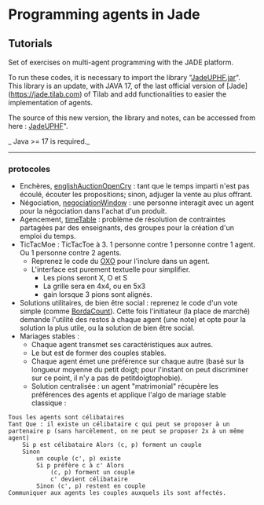 <meta name="description" content="Programming multi-agent in Java : use of an updated version of the Jade 
platform. Materials for Jade Tutorial : communication, protocols, votes, services, behaviors, ..." />

# Programming agents in Jade
## Tutorials

Set of exercises on multi-agent programming with the JADE platform.

To run these codes, it is necessary to import the library "[JadeUPHF.jar](https://github.com/EmmanuelADAM/JadeUPHF/blob/master/JadeUPHF.jar)".
This library is an update, with JAVA 17, of the last official version of  [Jade]
(https://jade.tilab.com) of Tilab and add functionalities to easier the implementation of agents.

The source of this new version, the library and notes, can be accessed from here : [JadeUPHF](https://emmanueladam.github.io/JadeUPHF/)".

_ Java >= 17 is required._


----


### protocoles

- Enchères, [englishAuctionOpenCry](https://github.com/EmmanuelADAM/jade/tree/english/td/englishAuctionOpenCry) : tant que le temps imparti n'est pas écoulé, écouter les propositions; sinon, adjuger la vente au plus offrant.
- Négociation,  [negociationWindow](https://github.com/EmmanuelADAM/jade/tree/english/td/negociationWindow) : une personne interagit avec un agent pour la négociation dans l'achat d'un produit.
- Agencement, [timeTable](https://github.com/EmmanuelADAM/jade/tree/english/td/timeTable) : problème de résolution de contraintes partagées par des enseignants, des groupes pour la création d'un emploi du temps.
- TicTacMoe : TicTacToe à 3. 1 personne contre 1 personne contre 1 agent. Ou 1 personne contre 2 agents.
  - Reprenez le code du [OXO](https://github.com/EmmanuelADAM/IntelligenceArtificielleJava/tree/master/MCTS/OXO) pour l'inclure dans un agent. 
  - L'interface est purement textuelle pour simplifier.
    - Les pions seront X, O et S
    - La grille sera en 4x4, ou en 5x3
    - gain lorsque 3 pions sont alignés.
- Solutions utilitaires, de bien être social : reprenez le code d'un vote simple (comme [BordaCount](https://github.com/EmmanuelADAM/jade/tree/english/protocols/bordaCount)). Cette fois l'initiateur (la place de marché) demande l'utilité des restos à chaque agent (une note) et opte pour la solution la plus utile, ou la solution de bien être social. 
- Mariages stables : 
  - Chaque agent transmet ses caractéristiques aux autres.  
  - Le but est de former des couples stables.
  - Chaque agent émet une préférence sur chaque autre (basé sur la longueur moyenne du petit doigt; pour l'instant on peut discriminer sur ce point, il n'y a pas de petitdoigtophobie).
  - Solution centralisée : un agent "matrimonial" récupère les préférences des agents et applique l'algo de mariage stable classique : 
```  
Tous les agents sont célibataires
Tant Que : il existe un célibataire c qui peut se proposer à un partenaire p (sans harcèlement, on ne peut se proposer 2x à un même agent) 
    Si p est célibataire Alors (c, p) forment un couple
    Sinon 
        un couple (c', p) existe 
        Si p préfère c à c' Alors 
            (c, p) forment un couple
            c' devient célibataire 
        Sinon (c', p) restent en couple
Communiquer aux agents les couples auxquels ils sont affectés.
```
